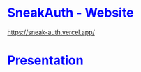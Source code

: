 # <span style="color:blue">SneakAuth - Website</span>
https://sneak-auth.vercel.app/

# <span style="color:blue">Presentation</span>
